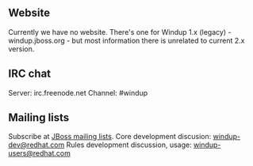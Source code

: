 ## Website
Currently we have no website.
There's one for Windup 1.x (legacy) - windup.jboss.org - but most information there is unrelated to current 2.x version.

## IRC chat
Server: irc.freenode.net
Channel: #windup

## Mailing lists
Subscribe at [JBoss mailing lists](https://lists.jboss.org/mailman/listinfo/windup-dev).
Core development discusion: windup-dev@redhat.com 
Rules development discussion, usage: windup-users@redhat.com
